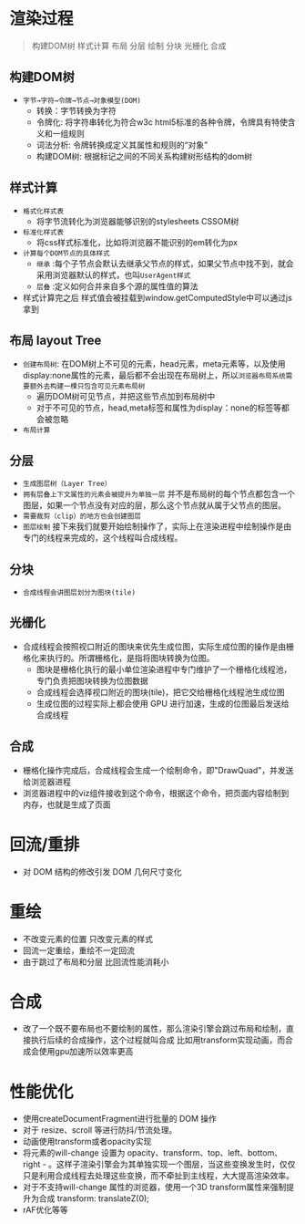 <!--
 * @Description: 文件描述
 * @version: 1.0
 * @Author: 吴东宇
 * @Date: 2022-08-25 08:26:44
 * @LastEditors: 吴东宇
 * @LastEditTime: 2022-08-25 09:36:41
-->
# 渲染过程
> 构建DOM树 样式计算 布局 分层 绘制 分块 光栅化 合成
## 构建DOM树
- `字节→字符→令牌→节点→对象模型(DOM)`
    - 转换：字节转换为字符
    - 令牌化: 将字符串转化为符合w3c html5标准的各种令牌，令牌具有特使含义和一组规则
    - 词法分析: 令牌转换成定义其属性和规则的“对象”
    - 构建DOM树: 根据标记之间的不同关系构建树形结构的dom树
## 样式计算
- `格式化样式表`
    - 将字节流转化为浏览器能够识别的stylesheets CSSOM树
- `标准化样式表`
    - 将css样式标准化，比如将浏览器不能识别的em转化为px
- `计算每个DOM节点的具体样式`
    - `继承` :每个子节点会默认去继承父节点的样式，如果父节点中找不到，就会采用浏览器默认的样式，也叫`UserAgent样式`
    - `层叠` :定义如何合并来自多个源的属性值的算法
- 样式计算完之后 样式值会被挂载到window.getComputedStyle中可以通过js拿到
## 布局 layout Tree
- `创建布局树`: 在DOM树上不可见的元素，head元素，meta元素等，以及使用display:none属性的元素，最后都不会出现在布局树上，所以`浏览器布局系统需要额外去构建一棵只包含可见元素布局树`
    - 遍历DOM树可见节点，并把这些节点加到布局树中
    - 对于不可见的节点，head,meta标签和属性为display：none的标签等都会被忽略
- `布局计算`
## 分层
- `生成图层树（Layer Tree）`
- `拥有层叠上下文属性的元素会被提升为单独一层`
    并不是布局树的每个节点都包含一个图层，如果一个节点没有对应的层，那么这个节点就从属于父节点的图层。
- `需要裁剪（clip）的地方也会创建图层`
- `图层绘制`
    接下来我们就要开始绘制操作了，实际上在渲染进程中绘制操作是由专门的线程来完成的，这个线程叫合成线程。
## 分块
- `合成线程会讲图层划分为图块(tile)`

## 光栅化
- 合成线程会按照视口附近的图块来优先生成位图，实际生成位图的操作是由栅格化来执行的。所谓栅格化，是指将图块转换为位图。
    - 图块是栅格化执行的最小单位渲染进程中专门维护了一个栅格化线程池，专门负责把图块转换为位图数据
    - 合成线程会选择视口附近的图块(tile)，把它交给栅格化线程池生成位图
    - 生成位图的过程实际上都会使用 GPU 进行加速，生成的位图最后发送给合成线程
## 合成
- 栅格化操作完成后，合成线程会生成一个绘制命令，即"DrawQuad"，并发送给浏览器进程
- 浏览器进程中的viz组件接收到这个命令，根据这个命令，把页面内容绘制到内存，也就是生成了页面

# 回流/重排
- 对 DOM 结构的修改引发 DOM 几何尺寸变化

# 重绘
- 不改变元素的位置 只改变元素的样式
- 回流一定重绘，重绘不一定回流
- 由于跳过了布局和分层 比回流性能消耗小
# 合成
- 改了一个既不要布局也不要绘制的属性，那么渲染引擎会跳过布局和绘制，直接执行后续的合成操作，这个过程就叫合成 比如用transform实现动画，而合成会使用gpu加速所以效率更高

# 性能优化
- 使用createDocumentFragment进行批量的 DOM 操作
- 对于 resize、scroll 等进行防抖/节流处理。
- 动画使用transform或者opacity实现
- 将元素的will-change 设置为 opacity、transform、top、left、bottom、right - 。这样子渲染引擎会为其单独实现一个图层，当这些变换发生时，仅仅只是利用合成线程去处理这些变换，而不牵扯到主线程，大大提高渲染效率。
- 对于不支持will-change 属性的浏览器，使用一个3D transform属性来强制提升为合成 transform: translateZ(0);
- rAF优化等等

